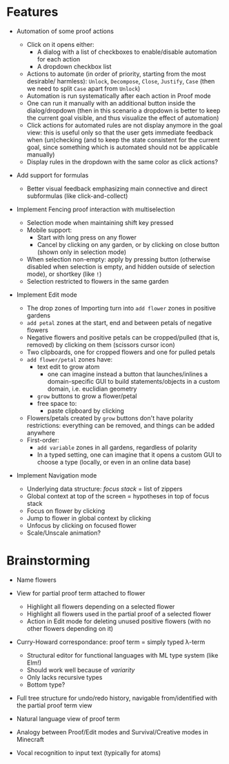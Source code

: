 # Features

- Automation of some proof actions
  - Click on it opens either:
    - A dialog with a list of checkboxes to enable/disable automation for each
      action
    - A dropdown checkbox list
  - Actions to automate (in order of priority, starting from the most desirable/
    harmless): `Unlock`, `Decompose`, `Close`, `Justify`, `Case` (then we need
    to split `Case` apart from `Unlock`)
  - Automation is run systematically after each action in Proof mode
  - One can run it manually with an additional button inside the
    dialog/dropdown (then in this scenario a dropdown is better to keep the
    current goal visible, and thus visualize the effect of automation)
  - Click actions for automated rules are not display anymore in the goal view:
    this is useful only so that the user gets immediate feedback when
    (un)checking (and to keep the state consistent for the current goal, since
    something which is automated should not be applicable manually)
  - Display rules in the dropdown with the same color as click actions?

- Add support for formulas
  - Better visual feedback emphasizing main connective and direct subformulas
    (like click-and-collect)

- Implement Fencing proof interaction with multiselection
  - Selection mode when maintaining shift key pressed
  - Mobile support:
    - Start with long press on any flower
    - Cancel by clicking on any garden, or by clicking on close button (shown
      only in selection mode)
  - When selection non-empty: apply by pressing button (otherwise disabled when
    selection is empty, and hidden outside of selection mode), or shortkey (like
    `!`)
  - Selection restricted to flowers in the same garden

- Implement Edit mode
  - The drop zones of Importing turn into `add flower` zones in positive gardens
  - `add petal` zones at the start, end and between petals of negative flowers
  - Negative flowers and positive petals can be cropped/pulled (that is, removed)
    by clicking on them (scissors cursor icon)
  - Two clipboards, one for cropped flowers and one for pulled petals
  - `add flower/petal` zones have:
    - text edit to grow atom
      - one can imagine instead a button that launches/inlines a domain-specific
        GUI to build statements/objects in a custom domain, i.e. euclidian
        geometry
    - `grow` buttons to grow a flower/petal
    - free space to:
      - paste clipboard by clicking
  - Flowers/petals created by `grow` buttons don't have polarity restrictions:
    everything can be removed, and things can be added anywhere
  - First-order:
    - `add variable` zones in all gardens, regardless of polarity
    - In a typed setting, one can imagine that it opens a custom GUI to choose a
      type (locally, or even in an online data base)

- Implement Navigation mode
  - Underlying data structure: *focus stack* = list of zippers
  - Global context at top of the screen = hypotheses in top of focus stack
  - Focus on flower by clicking
  - Jump to flower in global context by clicking
  - Unfocus by clicking on focused flower
  - Scale/Unscale animation?

# Brainstorming

- Name flowers

- View for partial proof term attached to flower
  - Highlight all flowers depending on a selected flower
  - Highlight all flowers used in the partial proof of a selected flower
  - Action in Edit mode for deleting unused positive flowers (with no other
    flowers depending on it)

- Curry-Howard correspondance: proof term = simply typed λ-term
  - Structural editor for functional languages with ML type system (like Elm!)
  - Should work well because of *variarity*
  - Only lacks recursive types
  - Bottom type?

- Full tree structure for undo/redo history, navigable from/identified with the
  partial proof term view

- Natural language view of proof term

- Analogy between Proof/Edit modes and Survival/Creative modes in Minecraft

- Vocal recognition to input text (typically for atoms)